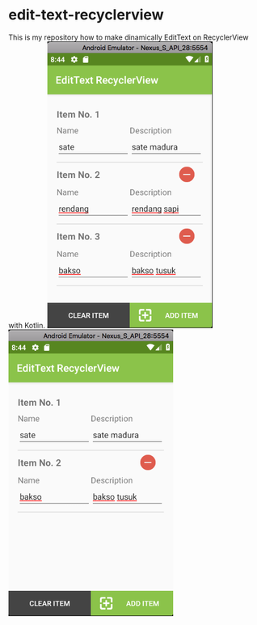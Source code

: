 # edit-text-recyclerview
This is my repository how to make dinamically EditText on RecyclerView with Kotlin.
![alt text](https://raw.githubusercontent.com/didik-maulana/edit-text-recyclerview/master/screenshots/1.png)   ![alt text](https://raw.githubusercontent.com/didik-maulana/edit-text-recyclerview/master/screenshots/2.png)
